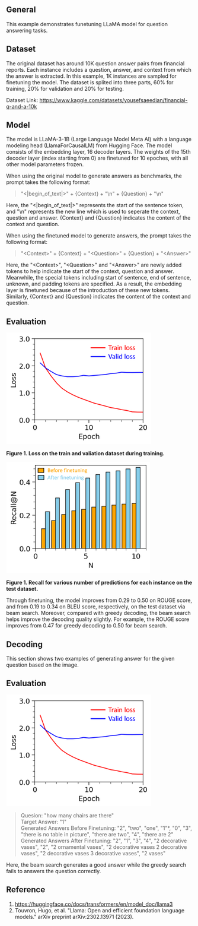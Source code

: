 ## General
This example demonstrates funetuning LLaMA model for question answering tasks. 

## Dataset
The original dataset has around 10K question answer pairs from financial reports. Each instance includes a question, answer, and context from which the answer is extracted. In this example, 1K instances are sampled for finetuning the model. The dataset is splited into three parts, 60% for training, 20% for validation and 20% for testing.

Dataset Link: https://www.kaggle.com/datasets/yousefsaeedian/financial-q-and-a-10k

## Model
The model is LLaMA-3-1B (Large Language Model Meta AI) with a language modeling head (LlamaForCausalLM) from Hugging Face. The model consists of the embedding layer, 16 decoder layers. The weights of the 15th decoder layer (index starting from 0) are finetuned for 10 epoches, with all other model parameters frozen.

When using the original model to generate answers as benchmarks, the prompt takes the following format:
> "\<|begin_of_text|\>" + {Context} + "\n" + {Question} + "\n"

Here, the "\<|begin_of_text|\>" represents the start of the sentence token, and "\n" represents the new line which is used to seperate the context, question and answer. {Context} and {Question} indicates the content of the context and question.

When using the finetuned model to generate answers, the prompt takes the following format:
> "\<Context\>" + {Context} + "\<Question\>" + {Question} + "\<Answer\>"

Here, the "\<Context\>", "\<Question\>" and "\<Answer\>" are newly added tokens to help indicate the start of the context, question and answer. Meanwhile, the special tokens including start of sentence, end of sentence, unknown, and padding tokens are specified. As a result, the embedding layer is finetuned because of the introduction of these new tokens. Similarly, {Context} and {Question} indicates the content of the context and question.

## Evaluation
<img src="figures/train_valid_loss.png" height="300" />

**Figure 1. Loss on the train and valiation dataset during training.**

<img src="figures/recall.png" height="300" />

**Figure 1. Recall for various number of predictions for each instance on the test dataset.**

Through finetuning, the model improves from 0.29 to 0.50 on ROUGE score, and from 0.19 to 0.34 on BLEU score, respectively, on the test dataset via beam search. Moreover, compared with greedy decoding, the beam search helps improve the decoding quality slightly. For example, the ROUGE score improves from 0.47 for greedy decoding to 0.50 for beam search. 

## Decoding
This section shows two examples of generating answer for the given question based on the image. 

## Evaluation
<img src="figures/train_valid_loss.png" height="300" />

> Quesion: "how many chairs are there" <br/>
> Target Answer: "1" <br/>
> Generated Answers Before Finetuning: "2", "two", "one", "1"*, "0", "3", "there is no table in picture", "there are two", "4", "there are 2"
> Generated Answers After Finetuning: "2", "1", "3", "4", "2 decorative vases", "2", "2 ornamental vases", "2 decorative vases 2 decorative vases", "2 decorative vases 3 decorative vases", "2 vases"


Here, the beam search generates a good answer while the greedy search fails to answers the question correctly.

## Reference
1. https://huggingface.co/docs/transformers/en/model_doc/llama3
2. Touvron, Hugo, et al. "Llama: Open and efficient foundation language models." arXiv preprint arXiv:2302.13971 (2023).
